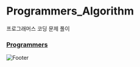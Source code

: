 # Programmers_Algorithm

프로그래머스 코딩 문제 풀이

<a href="https://school.programmers.co.kr/" > <h3>Programmers </h3></a>

![Footer](https://capsule-render.vercel.app/api?type=waving&color=auto&height=200&section=footer)
